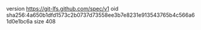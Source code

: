 version https://git-lfs.github.com/spec/v1
oid sha256:4a650b1dfd1573c2b0737d73558ee3b7e8231e913543765b4c566a61d0e1bc6a
size 408
